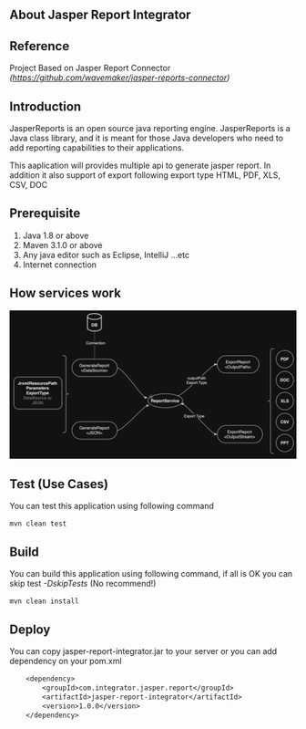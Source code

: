## About Jasper Report Integrator

## Reference
Project Based on Jasper Report Connector *(https://github.com/wavemaker/jasper-reports-connector)*
 
## Introduction
JasperReports is an open source java reporting engine. JasperReports is a Java class library, and it is meant for those Java developers who need to add reporting capabilities to their applications.

This aaplication will provides multiple api to generate jasper report. In addition it also support of export following export type
HTML, PDF, XLS, CSV, DOC

## Prerequisite
1. Java 1.8 or above
2. Maven 3.1.0 or above
3. Any java editor such as Eclipse, IntelliJ ...etc
4. Internet connection

## How services work
<p align="center">
  <img src="src/main/resources/img/report.png" width="700" title="Report">
</p>

## Test (Use Cases)
You can test this application using following command

```
mvn clean test
```

## Build
You can build this application using following command, if all is OK you can skip test *-DskipTests* (No recommend!)

```
mvn clean install
```

## Deploy
You can copy jasper-report-integrator.jar to your server or you can add dependency on your pom.xml

```
	<dependency>
		<groupId>com.integrator.jasper.report</groupId>
		<artifactId>jasper-report-integrator</artifactId>
		<version>1.0.0</version>
	</dependency>
```